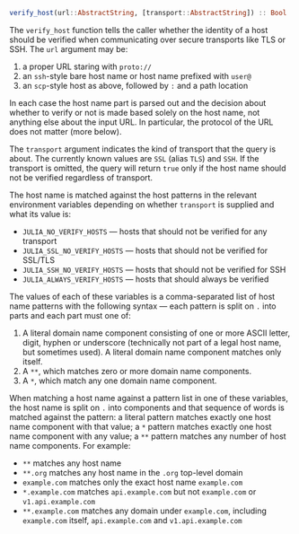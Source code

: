 
```julia
verify_host(url::AbstractString, [transport::AbstractString]) :: Bool
```
The `verify_host` function tells the caller whether the identity of a host should be verified when communicating over secure transports like TLS or SSH. The `url` argument may be:

1. a proper URL staring with `proto://`
2. an `ssh`-style bare host name or host name prefixed with `user@`
3. an `scp`-style host as above, followed by `:` and a path location

In each case the host name part is parsed out and the decision about whether to verify or not is made based solely on the host name, not anything else about the input URL. In particular, the protocol of the URL does not matter (more below).

The `transport` argument indicates the kind of transport that the query is about. The currently known values are `SSL` (alias `TLS`) and `SSH`. If the transport is omitted, the query will return `true` only if the host name should not be verified regardless of transport.

The host name is matched against the host patterns in the relevant environment variables depending on whether `transport` is supplied and what its value is:

* `JULIA_NO_VERIFY_HOSTS` — hosts that should not be verified for any transport
* `JULIA_SSL_NO_VERIFY_HOSTS` — hosts that should not be verified for SSL/TLS
* `JULIA_SSH_NO_VERIFY_HOSTS` — hosts that should not be verified for SSH
* `JULIA_ALWAYS_VERIFY_HOSTS` — hosts that should always be verified

The values of each of these variables is a comma-separated list of host name patterns with the following syntax — each pattern is split on `.` into parts and each part must one of:

1. A literal domain name component consisting of one or more ASCII letter, digit, hyphen or underscore (technically not part of a legal host name, but sometimes used). A literal domain name component matches only itself.
2. A `**`, which matches zero or more domain name components.
3. A `*`, which match any one domain name component.

When matching a host name against a pattern list in one of these variables, the host name is split on `.` into components and that sequence of words is matched against the pattern: a literal pattern matches exactly one host name component with that value; a `*` pattern matches exactly one host name component with any value; a `**` pattern matches any number of host name components. For example:

* `**` matches any host name
* `**.org` matches any host name in the `.org` top-level domain
* `example.com` matches only the exact host name `example.com`
* `*.example.com` matches `api.example.com` but not `example.com` or `v1.api.example.com`
* `**.example.com` matches any domain under `example.com`, including `example.com` itself, `api.example.com` and `v1.api.example.com`



